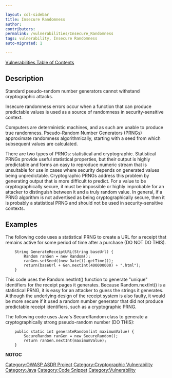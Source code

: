 ```yaml
---

layout: col-sidebar
title: Insecure Randomness
author: 
contributors: 
permalink: /vulnerabilities/Insecure_Randomness
tags: vulnerability, Insecure Randomness
auto-migrated: 1

---
```


[Vulnerabilities Table of Contents](ASDR_TOC_Vulnerabilities "wikilink")

## Description

Standard pseudo-random number generators cannot withstand cryptographic
attacks.

Insecure randomness errors occur when a function that can produce
predictable values is used as a source of randomness in
security-sensitive context.

Computers are deterministic machines, and as such are unable to produce
true randomness. Pseudo-Random Number Generators (PRNGs) approximate
randomness algorithmically, starting with a seed from which subsequent
values are calculated.

There are two types of PRNGs: statistical and cryptographic. Statistical
PRNGs provide useful statistical properties, but their output is highly
predictable and forms an easy to reproduce numeric stream that is
unsuitable for use in cases where security depends on generated values
being unpredictable. Cryptographic PRNGs address this problem by
generating output that is more difficult to predict. For a value to be
cryptographically secure, it must be impossible or highly improbable for
an attacker to distinguish between it and a truly random value. In
general, if a PRNG algorithm is not advertised as being
cryptographically secure, then it is probably a statistical PRNG and
should not be used in security-sensitive contexts.

## Examples

The following code uses a statistical PRNG to create a URL for a receipt
that remains active for some period of time after a purchase (DO NOT DO
THIS).

```
    String GenerateReceiptURL(String baseUrl) {
        Random ranGen = new Random();
        ranGen.setSeed((new Date()).getTime());
        return(baseUrl + Gen.nextInt(400000000) + ".html");
    }
```

This code uses the Random.nextInt() function to generate "unique"
identifiers for the receipt pages it generates. Because Random.nextInt()
is a statistical PRNG, it is easy for an attacker to guess the strings
it generates. Although the underlying design of the receipt system is
also faulty, it would be more secure if it used a random number
generator that did not produce predictable receipt identifiers, such as
a cryptographic PRNG.

The following code uses Java's SecureRandom class to generate a
cryptographically strong pseudo-random number (DO THIS):

```
    public static int generateRandom(int maximumValue) {
        SecureRandom ranGen = new SecureRandom();
        return ranGen.nextInt(maximumValue);
    }
```

__NOTOC__

[Category:OWASP ASDR Project](Category:OWASP_ASDR_Project "wikilink")
[Category:Cryptographic
Vulnerability](Category:Cryptographic_Vulnerability "wikilink")
[Category:Java](Category:Java "wikilink") [Category:Code
Snippet](Category:Code_Snippet "wikilink")
[Category:Vulnerability](Category:Vulnerability "wikilink")